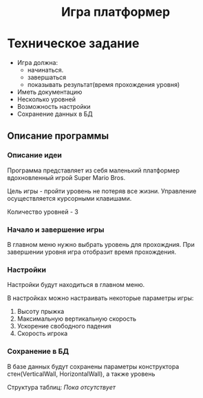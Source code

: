 <h1 align="center">Игра платформер</h1>

# Техническое задание
- Игра должна:
    + начинаться. 
    + завершаться
    + показывать результат(время прохождения уровня)
- Иметь документацию
- Несколько уровней
- Возможность настройки
- Сохранение данных в БД

## Описание программы

### Описание идеи

Программа представляет из себя маленький
платформер вдохновленный игрой Super Mario Bros.

Цель игры - пройти уровень не потеряв все жизни.
Управление осуществляется курсорными клавишами.

Количество уровней - 3

### Начало и завершение игры

В главном меню нужно выбрать уровень для прохождния.
При завершении уровня игра отобразит время прохождения.

### Настройки

Настройки будут находиться в главном меню.

В настройках можно настраивать некоторые параметры игры:
1. Высоту прыжка
2. Максимальную вертикальную скорость
3. Ускорение свободного падения
4. Скорость игрока

### Сохранение в БД
В базе данных будут сохранены параметры конструктора
стен(VerticalWall, HorizontalWall), а также уровень

Структура таблиц:
_Пока отсутствует_
